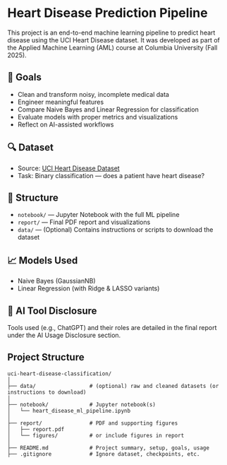 # Heart Disease Prediction Pipeline

This project is an end-to-end machine learning pipeline to predict heart disease using the UCI Heart Disease dataset. It was developed as part of the Applied Machine Learning (AML) course at Columbia University (Fall 2025).

## 📌 Goals

- Clean and transform noisy, incomplete medical data
- Engineer meaningful features
- Compare Naive Bayes and Linear Regression for classification
- Evaluate models with proper metrics and visualizations
- Reflect on AI-assisted workflows

## 🔍 Dataset

- Source: [UCI Heart Disease Dataset](https://archive.ics.uci.edu/ml/datasets/heart+Disease)
- Task: Binary classification — does a patient have heart disease?

## 📁 Structure

- `notebook/` — Jupyter Notebook with the full ML pipeline
- `report/` — Final PDF report and visualizations
- `data/` — (Optional) Contains instructions or scripts to download the dataset

## 📈 Models Used

- Naive Bayes (GaussianNB)
- Linear Regression (with Ridge & LASSO variants)

## 🧠 AI Tool Disclosure

Tools used (e.g., ChatGPT) and their roles are detailed in the final report under the AI Usage Disclosure section.

## Project Structure

```
uci-heart-disease-classification/
│
├── data/                 # (optional) raw and cleaned datasets (or instructions to download)
│
├── notebook/             # Jupyter notebook(s)
│   └── heart_disease_ml_pipeline.ipynb
│
├── report/               # PDF and supporting figures
│   ├── report.pdf
│   └── figures/          # or include figures in report
│
├── README.md             # Project summary, setup, goals, usage
├── .gitignore            # Ignore dataset, checkpoints, etc.
```

